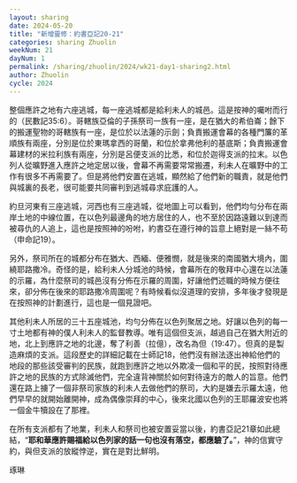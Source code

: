 ```yaml
---
layout: sharing
date: 2024-05-20
title: "新增靈修：約書亞記20-21"
categories: sharing Zhuolin
weekNum: 21
dayNum: 1
permalink: /sharing/zhuolin/2024/wk21-day1-sharing2.html
author: Zhuolin
cycle: 2024
---  
```


整個應許之地有六座逃城，每一座逃城都是給利未人的城邑。這是按神的囑咐而行的（民數記35:6）。哥轄族亞倫的子孫祭司一族有一座，是在猶大的希伯崙；餘下的搬運聖物的哥轄族有一座，是位於以法蓮的示劍；負責搬運會幕的各種門簾的革順族有兩座，分別是位於東瑪拿西的哥蘭，和位於拿弗他利的基底斯；負責搬運會幕建材的米拉利族有兩座，分別是呂便支派的比悉，和位於迦得支派的拉末。以色列人從曠野進入應許之地定居以後，會幕不再需要常常搬遷，利未人在曠野中的工作有很多不再需要了。但是將他們安置在逃城，顯然給了他們新的職責，就是他們與城裏的長老，很可能要共同審判到逃城尋求庇護的人。

約旦河東有三座逃城，河西也有三座逃城，從地圖上可以看到，他們均勻分布在兩岸土地的中線位置，在以色列最邊角的地方居住的人，也不至於因路遠難以到達而被尋仇的人追上，這也是按照神的吩咐，約書亞在遵行神的旨意上絕對是一絲不苟（申命記19）。

另外，祭司所在的城都分布在猶大、西緬、便雅憫，就是後來的南國猶大境內，圍繞耶路撒冷。奇怪的是，給利未人分城池的時候，會幕所在的敬拜中心還在以法蓮的示羅，為什麼祭司的城邑沒有分佈在示羅的周圍，好讓他們述職的時候方便往來，卻分佈在後來的耶路撒冷周圍呢？有時候看似沒道理的安排，多年後才發現是在按照神的計劃進行，這也是一個見證吧。

其他利未人所居的三十五座城池，均勻分佈在以色列聚居之地。好讓以色列的每一寸土地都有神的僕人利未人的監督教導。唯有這個但支派，越過自己在猶大附近的地，北上到應許之地的北邊，奪了利善（拉億），改名為但（19:47）。但真的是製造麻煩的支派。這段歷史的詳細記載在士師記18，他們沒有辦法逐出神給他們的地段的那些該受審判的民族，就跑到應許之地以外欺凌一個和平的民，按照對待應許之地的民族的方式除滅他們，完全違背神關於如何對待遠方的敵人的旨意。他們還在路上擄了一個非祭司家族的利未人去做他們的祭司，大約是嫌去示羅太遠，他們早早的就開始離開神，成為偶像崇拜的中心，後來北國以色列的王耶羅波安也將一個金牛犢設在了那裡。

在所有支派都有了地業，利未人和祭司也被安置妥當以後，約書亞記21章如此總結，“**耶和華應許賜福給以色列家的話一句也沒有落空，都應驗了。**”，神的信實守約，與但支派的放縱悖逆，實在是對比鮮明。

琢琳
